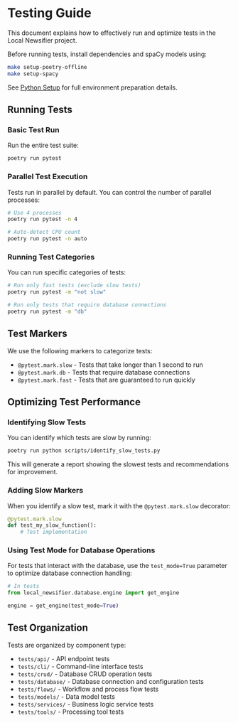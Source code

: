# Testing Guide

This document explains how to effectively run and optimize tests in the Local Newsifier project.

Before running tests, install dependencies and spaCy models using:

```bash
make setup-poetry-offline
make setup-spacy
```

See [Python Setup](python_setup.md) for full environment preparation details.

## Running Tests

### Basic Test Run

Run the entire test suite:

```bash
poetry run pytest
```

### Parallel Test Execution

Tests run in parallel by default. You can control the number of parallel processes:

```bash
# Use 4 processes
poetry run pytest -n 4

# Auto-detect CPU count
poetry run pytest -n auto
```

### Running Test Categories

You can run specific categories of tests:

```bash
# Run only fast tests (exclude slow tests)
poetry run pytest -m "not slow"

# Run only tests that require database connections
poetry run pytest -m "db"
```

## Test Markers

We use the following markers to categorize tests:

- `@pytest.mark.slow` - Tests that take longer than 1 second to run
- `@pytest.mark.db` - Tests that require database connections
- `@pytest.mark.fast` - Tests that are guaranteed to run quickly

## Optimizing Test Performance

### Identifying Slow Tests

You can identify which tests are slow by running:

```bash
poetry run python scripts/identify_slow_tests.py
```

This will generate a report showing the slowest tests and recommendations for improvement.

### Adding Slow Markers

When you identify a slow test, mark it with the `@pytest.mark.slow` decorator:

```python
@pytest.mark.slow
def test_my_slow_function():
    # Test implementation
```

### Using Test Mode for Database Operations

For tests that interact with the database, use the `test_mode=True` parameter to optimize database connection handling:

```python
# In tests
from local_newsifier.database.engine import get_engine

engine = get_engine(test_mode=True)
```

## Test Organization

Tests are organized by component type:

- `tests/api/` - API endpoint tests
- `tests/cli/` - Command-line interface tests
- `tests/crud/` - Database CRUD operation tests
- `tests/database/` - Database connection and configuration tests
- `tests/flows/` - Workflow and process flow tests
- `tests/models/` - Data model tests
- `tests/services/` - Business logic service tests
- `tests/tools/` - Processing tool tests